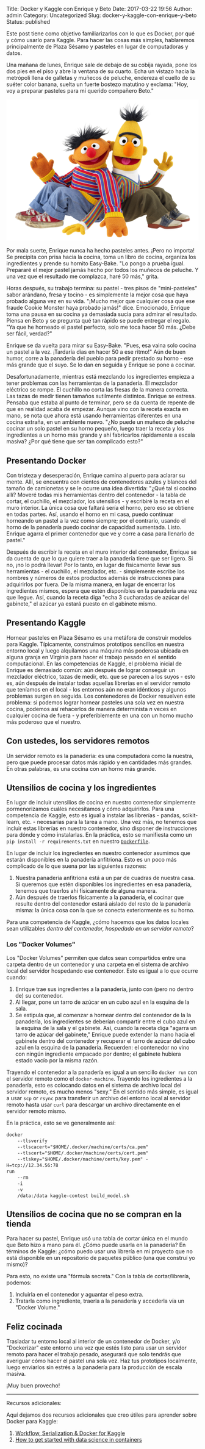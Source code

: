 Title: Docker y Kaggle con Enrique y Beto
Date: 2017-03-22 19:56
Author: admin
Category: Uncategorized
Slug: docker-y-kaggle-con-enrique-y-beto
Status: published

Este post tiene como objetivo familiarizarlos con lo que es Docker, por qué y cómo usarlo para Kaggle. Para hacer las cosas más simples, hablaremos principalmente de Plaza Sésamo y pasteles en lugar de computadoras y datos.

Una mañana de lunes, Enrique sale de debajo de su cobija rayada, pone los dos pies en el piso y abre la ventana de su cuarto. Echa un vistazo hacia la metrópoli llena de galletas y muñecos de peluche, endereza el cuello de su suéter color banana, suelta un fuerte bostezo matutino y exclama: "Hoy, voy a preparar pasteles para mi querido compañero Beto."

![](images/ernie_and_bert.png)

Por mala suerte, Enrique nunca ha hecho pasteles antes. ¡Pero no importa! Se precipita con prisa hacia la cocina, toma un libro de cocina, organiza los ingredientes y prende su hornito Easy-Bake. "Lo pongo a prueba igual. Prepararé el mejor pastel jamás hecho por todos los muñecos de peluche. Y una vez que el resultado me complazca, haré 50 más," grita.

Horas después, su trabajo termina: su pastel - tres pisos de "mini-pasteles" sabor arándano, fresa y tocino - es simplemente la mejor cosa que haya probado alguna vez en su vida. "¡Mucho mejor que cualquier cosa que ese fraude Cookie Monster haya probado jamás!" dice. Emocionado, Enrique toma una pausa en su cocina ya demasiada sucia para admirar el resultado. Piensa en Beto y se pregunta qué tan rápido se puede entregar el regalo. "Ya que he horneado el pastel perfecto, solo me toca hacer 50 más. ¿Debe ser fácil, verdad?"

Enrique se da vuelta para mirar su Easy-Bake. "Pues, esa vaina solo cocina un pastel a la vez. ¡Tardaría días en hacer 50 a ese ritmo!" Aún de buen humor, corre a la panadería del pueblo para pedir prestado su horno - ese más grande que el suyo. Se lo dan en seguida y Enrique se pone a cocinar.

Desafortunadamente, mientras está mezclando los ingredientes empieza a tener problemas con las herramientas de la panadería. El mezclador eléctrico se rompe. El cuchillo no corta las fresas de la manera correcta. Las tazas de medir tienen tamaños sutilmente distintos. Enrique se estresa. Pensaba que estaba al punto de terminar, pero se da cuenta de repente de que en realidad acaba de empezar. Aunque vino con la receta exacta en mano, se nota que ahora está usando herramientas diferentes en una cocina extraña, en un ambiente nuevo. "¿No puede un muñeco de peluche cocinar un solo pastel en su horno pequeño, luego traer la receta y los ingredientes a un horno más grande y ahí fabricarlos rápidamente a escala masiva? ¿Por qué tiene que ser tan complicado esto?"

## Presentando Docker

Con tristeza y desesperación, Enrique camina al puerto para aclarar su mente. Allí, se encuentra con cientos de contenedores azules y blancos del tamaño de camionetas y se le ocurre una idea divertida: "¿Qué tal si cocino allí? Moveré todas mis herramientas dentro del contenedor - la tabla de cortar, el cuchillo, el mezclador, los utensilios - y escribiré la receta en el muro interior. La única cosa que faltará sería el horno, pero eso se obtiene en todas partes. Así, usando el horno en mi casa, puedo continuar horneando un pastel a la vez como siempre; por el contrario, usando el horno de la panadería puedo cocinar de capacidad aumentada. Listo. Enrique agarra el primer contenedor que ve y corre a casa para llenarlo de pastel."

Después de escribir la receta en el muro interior del contenedor, Enrique se da cuenta de que lo que quiere traer a la panadería tiene que ser ligero. Si no, ¡no lo podrá llevar! Por lo tanto, en lugar de físicamente llevar sus herramientas - el cuchillo, el mezclador, etc. - simplemente escribe los nombres y números de estos productos además de instrucciones para adquirirlos por fuera. De la misma manera, en lugar de encerrar los ingredientes mismos, espera que estén disponibles en la panadería una vez que llegue. Así, cuando la receta diga "echa 3 cucharadas de azúcar del gabinete," el azúcar ya estará puesto en el gabinete mismo.

## Presentando Kaggle

Hornear pasteles en Plaza Sésamo es una metáfora de construir modelos para Kaggle. Típicamente, construimos prototipos sencillos en nuestra entorno local y luego alquilamos una máquina más poderosa ubicada en alguna granja en Virginia para hacer el trabajo pesado en el sentido computacional. En las competencias de Kaggle, el problema inicial de Enrique es demasiado común: aún después de lograr conseguir un mezclador eléctrico, tazas de medir, etc. que se parecen a los suyos - esto es, aún después de instalar todas aquellas librerías en el servidor remoto que teníamos en el local - los entornos aún no eran idénticos y algunos problemas surgen en seguida. Los contenedores de Docker resuelven este problema: si podemos lograr hornear pasteles una sola vez en nuestra cocina, podemos así rehacerlos de manera determinista *n* veces en cualquier cocina de fuera - y preferiblemente en una con un horno mucho más poderoso que el nuestro.

## Con ustedes, los servidores remotos

Un servidor remoto es la panadería: es una computadora como la nuestra, pero que puede procesar datos más rápido y en cantidades más grandes. En otras palabras, es una cocina con un horno más grande.

## Utensilios de cocina y los ingredientes

En lugar de incluir utensilios de cocina en nuestro contenedor simplemente pormenorizamos cuáles necesitamos y cómo adquirirlos. Para una competencia de Kaggle, esto es igual a instalar las librerías - pandas, scikit-learn, etc. - necesarias para la tarea a mano. Una vez más, no tenemos que incluir estas librerías en nuestro contenedor, sino disponer de instrucciones para dónde y cómo instalarlas. En la práctica, esto se manifiesta como un `pip install -r requirements.txt` en nuestro [`Dockerfile`](https://docs.docker.com/engine/reference/builder/).

En lugar de incluir los ingredientes en nuestro contenedor asumimos que estarán disponibles en la panadería anfitriona. Esto es un poco más complicado de lo que suena por las siguientes razones:

1. Nuestra panadería anfitriona está a un par de cuadras de nuestra casa. Si queremos que estén disponibles los ingredientes en esa panadería, tenemos que traerlos ahí físicamente de alguna manera.
2. Aún después de traerlos físicamente a la panadería, el cocinar que resulte dentro del contenedor estará aislado del resto de la panadería misma: la única cosa con la que se conecta exteriormente es su horno.

Para una competencia de Kaggle, ¿cómo hacemos que los datos locales sean utilizables *dentro del contenedor, hospedado en un servidor remoto*?

### Los "Docker Volumes"

Los "Docker Volumes" permiten que datos sean compartidos entre una carpeta dentro de un contenedor y una carpeta en el sistema de archivo local del servidor hospedando ese contenedor. Esto es igual a lo que ocurre cuando:

1. Enrique trae sus ingredientes a la panadería, junto con (pero no dentro de) su contenedor.
2. Al llegar, pone un tarro de azúcar en un cubo azul en la esquina de la sala.
3. Se estipula que, al comenzar a hornear dentro del contenedor de la la panadería, los ingredientes se deberían compartir entre el cubo azul en la esquina de la sala y el gabinete. Así, cuando la receta diga "agarra un tarro de azúcar del gabinete," Enrique puede extender la mano hacia el gabinete dentro del contenedor y recuperar el tarro de azúcar del cubo azul en la esquina de la panadería. Recuerden: el contenedor no vino con ningún ingrediente empacado por dentro; el gabinete hubiera estado vacío por la misma razón.

Trayendo el contenedor a la panadería es igual a un sencillo `docker run` con el servidor remoto como el `docker-machine`. Trayendo los ingredientes a la panadería, esto es colocando datos en el sistema de archivo local del servidor remoto, es mucho menos "sexy." En el sentido más simple, es igual a usar `scp` or `rsync` para transferir un archivo del entorno local al servidor remoto hasta usar `curl` para descargar un archivo directamente en el servidor remoto mismo.

En la práctica, esto se ve generalmente así:

```
docker
    --tlsverify
    --tlscacert="$HOME/.docker/machine/certs/ca.pem"
    --tlscert="$HOME/.docker/machine/certs/cert.pem"
    --tlskey="$HOME/.docker/machine/certs/key.pem" -H=tcp://12.34.56:78
run
    --rm
    -i
    -v
    /data:/data kaggle-contest build_model.sh
```

## Utensilios de cocina que no se compran en la tienda

Para hacer su pastel, Enrique usó una tabla de cortar única en el mundo que Beto hizo a mano para él. ¿Cómo puede usarla en la panadería? En términos de Kaggle: ¿cómo puedo usar una librería en mi proyecto que no está disponible en un repositorio de paquetes público (una que construí yo mismo)?

Para esto, no existe una "fórmula secreta." Con la tabla de cortar/librería, podemos:

1. Incluirla en el contenedor y aguantar el peso extra.
2. Tratarla como ingrediente, traerla a la panadería y accederla vía un "Docker Volume."

## Feliz cocinada

Trasladar tu entorno local al interior de un contenedor de Docker, y/o "Dockerizar" este entorno una vez que estés listo para usar un servidor remoto para hacer el trabajo pesado, asegurará que solo tendrás que averiguar cómo hacer el pastel una sola vez. Haz tus prototipos localmente, luego enviarlos sin estrés a la panadería para la producción de escala masiva.

¡Muy buen provecho!

---
Recursos adicionales:

Aquí dejamos dos recursos adicionales que creo útiles para aprender
sobre Docker para Kaggle:

1.  [Workflow, Serialization & Docker for Kaggle](https://speakerdeck.com/smly/workflow-serialization-and-docker-for-kaggle)
2.  [How to get started with data science in containers](http://blog.kaggle.com/2016/02/05/how-to-get-started-with-data-science-in-containers/)
